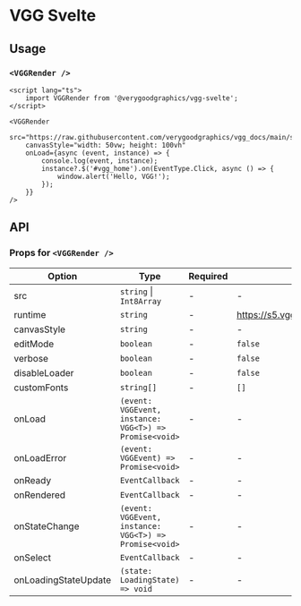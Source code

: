 # VGG Svelte

## Usage

### `<VGGRender />`

```svelte
<script lang="ts">
	import VGGRender from '@verygoodgraphics/vgg-svelte';
</script>

<VGGRender
	src="https://raw.githubusercontent.com/verygoodgraphics/vgg_docs/main/static/example/docs__example__vgg_homepage_v1.daruma"
	canvasStyle="width: 50vw; height: 100vh"
	onLoad={async (event, instance) => {
		console.log(event, instance);
		instance?.$('#vgg_home').on(EventType.Click, async () => {
			window.alert('Hello, VGG!');
		});
	}}
/>
```

## API

### Props for `<VGGRender />`

| Option               | Type                                                   | Required | Default                            |
| -------------------- | ------------------------------------------------------ | -------- | ---------------------------------- |
| src                  | `string` \| `Int8Array`                                | -        | -                                  |
| runtime              | `string`                                               | -        | https://s5.vgg.cool/runtime/latest |
| canvasStyle          | `string`                                               | -        | -                                  |
| editMode             | `boolean`                                              | -        | `false`                            |
| verbose              | `boolean`                                              | -        | `false`                            |
| disableLoader        | `boolean`                                              | -        | `false`                            |
| customFonts          | `string[]`                                             | -        | `[]`                               |
| onLoad               | `(event: VGGEvent, instance: VGG<T>) => Promise<void>` | -        | -                                  |
| onLoadError          | `(event: VGGEvent) => Promise<void>`                   | -        | -                                  |
| onReady              | `EventCallback`                                        | -        | -                                  |
| onRendered           | `EventCallback`                                        | -        | -                                  |
| onStateChange        | `(event: VGGEvent, instance: VGG<T>) => Promise<void>` | -        | -                                  |
| onSelect             | `EventCallback`                                        | -        | -                                  |
| onLoadingStateUpdate | `(state: LoadingState) => void`                        | -        | -                                  |

